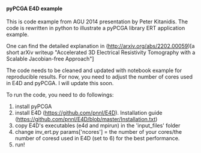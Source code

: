 #### pyPCGA E4D example

This is code example from AGU 2014 presentation by Peter Kitanidis. The code is rewritten in python to illustrate a pyPCGA library ERT application example. 

One can find the detailed explanation in (http://arxiv.org/abs/2202.00059)[a short arXiv writeup "Accelerated 3D Electrical Resistivity Tomography with a Scalable Jacobian-free Approach"]

The code needs to be cleaned and updated with notebook example for reproducible results. For now, you need to adjust the number of cores used in E4D and pyPCGA. I will update this soon. 

To run the code, you need to do followings:

1. install pyPCGA
2. install E4D (https://github.com/pnnl/E4D). Installation guide (https://github.com/pnnl/E4D/blob/master/Installation.txt)
3. copy E4D's executables (e4d and mpirun) in the 'input_files' folder 
4. change inv_ert.py params['ncores'] = the number of your cores/the number of coresd used in E4D (set to 6) for the best performance. 
5. run! 
 
